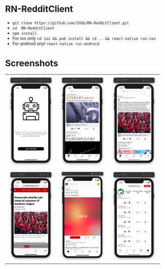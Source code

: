 # RN-RedditClient


- `git clone https://github.com/1hbb/RN-RedditClient.git`
- `cd  RN-RedditClient`
- `npm install`
- For ios only `cd ios && pod install && cd .. && react-native run-ios`
- For android onyl `react-native run-android`


# Screenshots
<table>
  <tr>
    <td><img src="./ScreenShots/LoginScreen.png" width="300"></td>
    <td><img src="./ScreenShots/MainPage.png" width="300"></td>
    <td><img src="./ScreenShots/Post.png" width="300"></td>
  <tr>
  <tr>
    <td><img src="./ScreenShots/InAppBrowser.png" width="300"></td>
    <td><img src="./ScreenShots/NsfwContentBlur.png" width="300"></td>
    <td><img src="./ScreenShots/Profile.png" width="300"></td>
  <tr>
</table>
